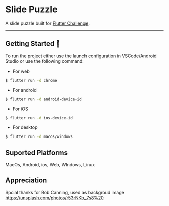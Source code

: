 # Slide Puzzle

A slide puzzle built for [Flutter Challenge](https://flutterhack.devpost.com/).


---

## Getting Started 🚀

To run the project either use the launch configuration in VSCode/Android Studio or use the following command:

- For web
```sh
$ flutter run -d chrome
```

- For android
```sh
$ flutter run -d android-device-id
```

- For iOS
```sh
$ flutter run -d ios-device-id
```

- For desktop
```sh
$ flutter run -d macos/windows
```

## Suported Platforms
MacOs, Android, ios, Web, WIndows, Linux

## Appreciation 
Spcial thanks for Bob Canning, used as backgroud image https://unsplash.com/photos/r53rNKb_7s8%20
